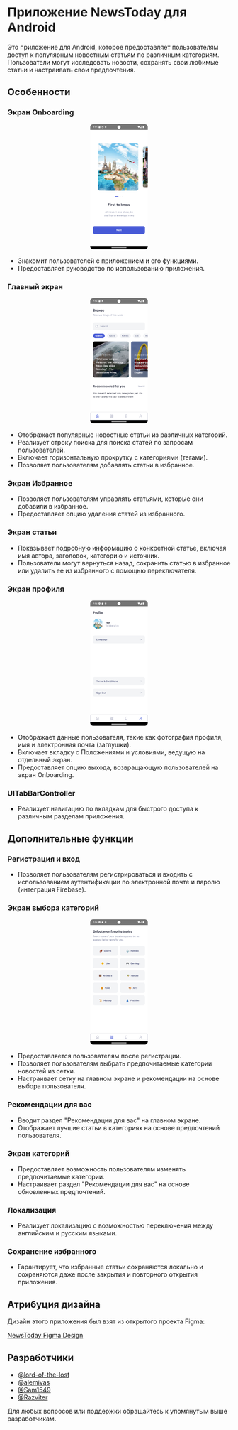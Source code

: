 # Приложение NewsToday для Android

Это приложение для Android, которое предоставляет пользователям доступ к популярным новостным статьям по различным категориям. Пользователи могут исследовать новости, сохранять свои любимые статьи и настраивать свои предпочтения.

## Особенности

### Экран Onboarding
<p align="center">
  <img src="forReadMe/OnBoarding.png" width="130" />
</p>

- Знакомит пользователей с приложением и его функциями.
- Предоставляет руководство по использованию приложения.

### Главный экран
<p align="center">
  <img src="forReadMe/MainScreen.png" width="130" />
</p>

- Отображает популярные новостные статьи из различных категорий.
- Реализует строку поиска для поиска статей по запросам пользователей.
- Включает горизонтальную прокрутку с категориями (тегами).
- Позволяет пользователям добавлять статьи в избранное.

### Экран Избранное

- Позволяет пользователям управлять статьями, которые они добавили в избранное.
- Предоставляет опцию удаления статей из избранного.

### Экран статьи

- Показывает подробную информацию о конкретной статье, включая имя автора, заголовок, категорию и источник.
- Пользователи могут вернуться назад, сохранить статью в избранное или удалить ее из избранного с помощью переключателя.

### Экран профиля
<p align="center">
  <img src="forReadMe/Profile.png" width="130" />
</p>

- Отображает данные пользователя, такие как фотография профиля, имя и электронная почта (заглушки).
- Включает вкладку с Положениями и условиями, ведущую на отдельный экран.
- Предоставляет опцию выхода, возвращающую пользователей на экран Onboarding.

### UITabBarController

- Реализует навигацию по вкладкам для быстрого доступа к различным разделам приложения.

## Дополнительные функции

### Регистрация и вход

- Позволяет пользователям регистрироваться и входить с использованием аутентификации по электронной почте и паролю (интеграция Firebase).

### Экран выбора категорий
<p align="center">
  <img src="forReadMe/Category.png" width="130" />
</p>

- Предоставляется пользователям после регистрации.
- Позволяет пользователям выбрать предпочитаемые категории новостей из сетки.
- Настраивает сетку на главном экране и рекомендации на основе выбора пользователя.

### Рекомендации для вас

- Вводит раздел "Рекомендации для вас" на главном экране.
- Отображает лучшие статьи в категориях на основе предпочтений пользователя.

### Экран категорий

- Предоставляет возможность пользователям изменять предпочитаемые категории.
- Настраивает раздел "Рекомендации для вас" на основе обновленных предпочтений.

### Локализация

- Реализует локализацию с возможностью переключения между английским и русским языками.

### Сохранение избранного

- Гарантирует, что избранные статьи сохраняются локально и сохраняются даже после закрытия и повторного открытия приложения.

## Атрибуция дизайна

Дизайн этого приложения был взят из открытого проекта Figma:

[NewsToday Figma Design](https://www.figma.com/file/1RuiQp6e7KzxUkQrT0BlSy/Challenge-%E2%84%962-%22NewsToDay-App%22?type=design&node-id=0-1&mode=design)

## Разработчики

- [@lord-of-the-lost](https://github.com/lord-of-the-lost)
- [@alemivas](https://github.com/alemivas)
- [@Sam1549](https://github.com/Sam1549)
- [@Razviter](https://github.com/Razviter)

Для любых вопросов или поддержки обращайтесь к упомянутым выше разработчикам.

